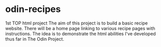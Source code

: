 # odin-recipes
1st TOP html project
The aim of this project is to build a basic recipe website. There will be a home page linking to various recipe pages with instructions.
The idea is to demonstrate the html abilities I've developed thus far in The Odin Project.